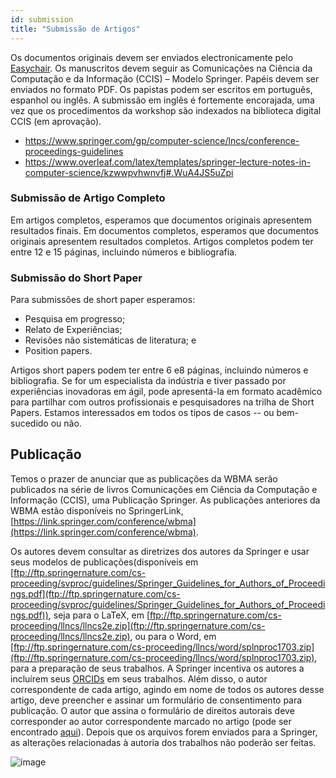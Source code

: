 ```yaml
---
id: submission
title: "Submissão de Artigos"
---
```



Os documentos originais devem ser enviados electronicamente pelo [Easychair](https://easychair.org/conferences/?conf=wbma2019). Os manuscritos devem seguir as Comunicações na Ciência da Computação e da Informação (CCIS) – Modelo Springer. Papéis devem ser enviados no formato PDF. Os papistas podem ser escritos em português, espanhol ou inglês. A submissão em inglês é fortemente encorajada, uma vez que os procedimentos da workshop são indexados na biblioteca digital CCIS (em aprovação).

- https://www.springer.com/gp/computer-science/lncs/conference-proceedings-guidelines
- https://www.overleaf.com/latex/templates/springer-lecture-notes-in-computer-science/kzwwpvhwnvfj#.WuA4JS5uZpi

### Submissão de Artigo Completo

Em artigos completos, esperamos que documentos originais apresentem resultados finais. Em documentos completos, esperamos que documentos originais apresentem resultados completos. Artigos completos podem ter entre 12 e 15 páginas, incluindo números e bibliografia.

### Submissão do Short Paper

Para submissões de short paper esperamos:

- Pesquisa em progresso;
- Relato de Experiências;
- Revisões não sistemáticas de literatura; e
- Position papers.

Artigos short papers podem ter entre 6 e8 páginas, incluindo números e bibliografia. Se for um especialista da indústria e tiver passado por experiências inovadoras em ágil, pode apresentá-la em formato acadêmico para partilhar com outros profissionais e pesquisadores na trilha de Short Papers. Estamos interessados em todos os tipos de casos -- ou bem-sucedido ou não.

## Publicação

Temos o prazer de anunciar que as publicações da WBMA serão publicados na série de livros Comunicações em Ciência da Computação e Informação (CCIS), uma Publicação Springer. As publicações anteriores da WBMA estão disponíveis no SpringerLink, [https://link.springer.com/conference/wbma](https://link.springer.com/conference/wbma). 


 Os autores devem consultar as diretrizes dos autores da Springer e usar seus modelos de publicações(disponíveis em  [ftp://ftp.springernature.com/cs-proceeding/svproc/guidelines/Springer_Guidelines_for_Authors_of_Proceedings.pdf](ftp://ftp.springernature.com/cs-proceeding/svproc/guidelines/Springer_Guidelines_for_Authors_of_Proceedings.pdf)), seja para o LaTeX,  em [ftp://ftp.springernature.com/cs-proceeding/llncs/llncs2e.zip](ftp://ftp.springernature.com/cs-proceeding/llncs/llncs2e.zip), ou para o Word, em [ftp://ftp.springernature.com/cs-proceeding/llncs/word/splnproc1703.zip](ftp://ftp.springernature.com/cs-proceeding/llncs/word/splnproc1703.zip),  para a preparação de seus trabalhos. A Springer incentiva os autores a incluírem seus [ORCIDs](https://www.springer.com/gp/authors-editors/orcid?wt_mc=Other.Other.1.AUT642.ORCID+proceedings+pilot+2017&utm_medium=other&utm_source=other&utm_content=8232017&utm_campaign=1_barz01_orcid+proceedings+pilot+2017) em seus trabalhos. Além disso, o autor correspondente de cada artigo, agindo em nome de todos os autores desse artigo, deve preencher e assinar um formulário de consentimento para publicação. O autor que assina o formulário de direitos autorais deve corresponder ao autor correspondente marcado no artigo (pode ser encontrado  [aqui](https://github.com/lappis-unb/agile-brazil-hotsite/blob/master/docs/wbma/figs/Contract_Book_Contributor_Consent_to_Publish_CCIS_SIP.pdf)). Depois que os arquivos forem enviados para a Springer, as alterações relacionadas à autoria dos trabalhos não poderão ser feitas.  


![image](https://github.com/lappis-unb/agile-brazil-hotsite/blob/master/docs/wbma/figs/CCIS-Logo.jpg)


